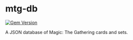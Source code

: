 mtg-db
======
[![Gem Version](https://badge.fury.io/rb/mtg-db.svg)](https://rubygems.org/gems/mtg-db)

A JSON database of Magic: The Gathering cards and sets.
